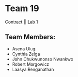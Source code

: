 # Team 19

[Contract](Contract/contract.md) || 
[Lab 1](Lab1/lab1.md)

## Team Members:
* Asena Ulug 
* Cynthia Zelga
* John Chukwunonso Nwankwo
* Robert Morgowicz 
* Laasya Renganathan




